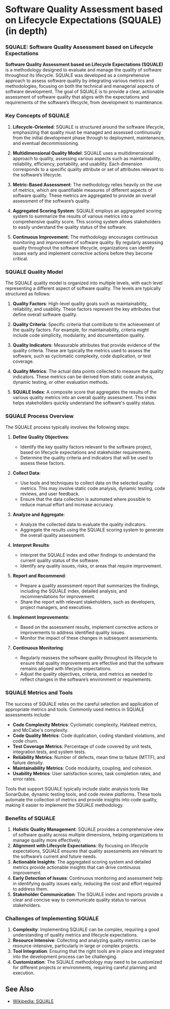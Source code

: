 # Software Quality Assessment based on Lifecycle Expectations (SQUALE) (in depth)

<span data-chatgpt-prompt="software quality assessment based on lifecycle expectations (squale) (in depth)">


### SQUALE: Software Quality Assessment based on Lifecycle Expectations

**Software Quality Assessment based on Lifecycle Expectations (SQUALE)** is a methodology designed to evaluate and manage the quality of software throughout its lifecycle. SQUALE was developed as a comprehensive approach to assess software quality by integrating various metrics and methodologies, focusing on both the technical and managerial aspects of software development. The goal of SQUALE is to provide a clear, actionable assessment of software quality that aligns with the expectations and requirements of the software’s lifecycle, from development to maintenance.

### Key Concepts of SQUALE

1. **Lifecycle-Oriented**: SQUALE is structured around the software lifecycle, emphasizing that quality must be managed and assessed continuously from the initial development phase through to deployment, maintenance, and eventual decommissioning.

2. **Multidimensional Quality Model**: SQUALE uses a multidimensional approach to quality, assessing various aspects such as maintainability, reliability, efficiency, portability, and usability. Each dimension corresponds to a specific quality attribute or set of attributes relevant to the software’s lifecycle.

3. **Metric-Based Assessment**: The methodology relies heavily on the use of metrics, which are quantifiable measures of different aspects of software quality. These metrics are aggregated to provide an overall assessment of the software’s quality.

4. **Aggregated Scoring System**: SQUALE employs an aggregated scoring system to summarize the results of various metrics into a comprehensive quality score. This scoring system allows stakeholders to easily understand the quality status of the software.

5. **Continuous Improvement**: The methodology encourages continuous monitoring and improvement of software quality. By regularly assessing quality throughout the software lifecycle, organizations can identify issues early and implement corrective actions before they become critical.

### SQUALE Quality Model

The SQUALE quality model is organized into multiple levels, with each level representing a different aspect of software quality. The levels are typically structured as follows:

1. **Quality Factors**: High-level quality goals such as maintainability, reliability, and usability. These factors represent the key attributes that define overall software quality.

2. **Quality Criteria**: Specific criteria that contribute to the achievement of the quality factors. For example, for maintainability, criteria might include code simplicity, modularity, and documentation quality.

3. **Quality Indicators**: Measurable attributes that provide evidence of the quality criteria. These are typically the metrics used to assess the software, such as cyclomatic complexity, code duplication, or test coverage.

4. **Quality Metrics**: The actual data points collected to measure the quality indicators. These metrics can be derived from static code analysis, dynamic testing, or other evaluation methods.

5. **SQUALE Index**: A composite score that aggregates the results of the various quality metrics into an overall quality assessment. This index helps stakeholders quickly understand the software's quality status.

### SQUALE Process Overview

The SQUALE process typically involves the following steps:

1. **Define Quality Objectives**:
   - Identify the key quality factors relevant to the software project, based on lifecycle expectations and stakeholder requirements.
   - Determine the quality criteria and indicators that will be used to assess these factors.

2. **Collect Data**:
   - Use tools and techniques to collect data on the selected quality metrics. This may involve static code analysis, dynamic testing, code reviews, and user feedback.
   - Ensure that the data collection is automated where possible to reduce manual effort and increase accuracy.

3. **Analyze and Aggregate**:
   - Analyze the collected data to evaluate the quality indicators.
   - Aggregate the results using the SQUALE scoring system to generate the overall quality assessment.

4. **Interpret Results**:
   - Interpret the SQUALE index and other findings to understand the current quality status of the software.
   - Identify any quality issues, risks, or areas that require improvement.

5. **Report and Recommend**:
   - Prepare a quality assessment report that summarizes the findings, including the SQUALE index, detailed analysis, and recommendations for improvement.
   - Share the report with relevant stakeholders, such as developers, project managers, and executives.

6. **Implement Improvements**:
   - Based on the assessment results, implement corrective actions or improvements to address identified quality issues.
   - Monitor the impact of these changes in subsequent assessments.

7. **Continuous Monitoring**:
   - Regularly reassess the software quality throughout its lifecycle to ensure that quality improvements are effective and that the software remains aligned with lifecycle expectations.
   - Adjust the quality objectives, criteria, and metrics as needed to reflect changes in the software’s environment or requirements.

### SQUALE Metrics and Tools

The success of SQUALE relies on the careful selection and application of appropriate metrics and tools. Commonly used metrics in SQUALE assessments include:

- **Code Complexity Metrics**: Cyclomatic complexity, Halstead metrics, and McCabe's complexity.
- **Code Quality Metrics**: Code duplication, coding standard violations, and code churn.
- **Test Coverage Metrics**: Percentage of code covered by unit tests, integration tests, and system tests.
- **Reliability Metrics**: Number of defects, mean time to failure (MTTF), and failure density.
- **Maintainability Metrics**: Code modularity, coupling, and cohesion.
- **Usability Metrics**: User satisfaction scores, task completion rates, and error rates.

Tools that support SQUALE typically include static analysis tools like SonarQube, dynamic testing tools, and code review platforms. These tools automate the collection of metrics and provide insights into code quality, making it easier to implement the SQUALE methodology.

### Benefits of SQUALE

1. **Holistic Quality Management**: SQUALE provides a comprehensive view of software quality across multiple dimensions, helping organizations to manage quality more effectively.
2. **Alignment with Lifecycle Expectations**: By focusing on lifecycle expectations, SQUALE ensures that quality assessments are relevant to the software’s current and future needs.
3. **Actionable Insights**: The aggregated scoring system and detailed metrics provide actionable insights that can drive continuous improvement.
4. **Early Detection of Issues**: Continuous monitoring and assessment help in identifying quality issues early, reducing the cost and effort required to address them.
5. **Stakeholder Communication**: The SQUALE index and reports provide a clear and concise way to communicate quality status to various stakeholders.

### Challenges of Implementing SQUALE

1. **Complexity**: Implementing SQUALE can be complex, requiring a good understanding of quality metrics and lifecycle expectations.
2. **Resource Intensive**: Collecting and analyzing quality metrics can be resource-intensive, particularly in large or complex projects.
3. **Tool Integration**: Ensuring that the right tools are in place and integrated into the development process can be challenging.
4. **Customization**: The SQUALE methodology may need to be customized for different projects or environments, requiring careful planning and execution.

</span>

## See Also

* [Wikipedia: SQUALE](https://wikipedia.org/wiki/SQALE)
